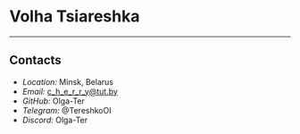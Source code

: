 # **Volha Tsiareshka**
*****************************

## **Contacts**
* _Location:_ Minsk, Belarus
* _Email:_ c_h_e_r_r_y@tut.by
* _GitHub:_ Olga-Ter
* _Telegram:_ @TereshkoOI
* _Discord:_ Olga-Ter

